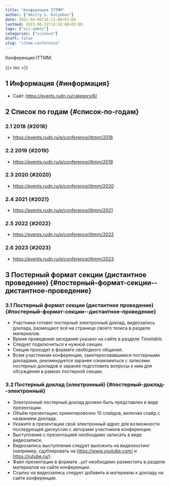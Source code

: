 ```yaml
---
title: "Конференция ITTMM"
author: ["Dmitry S. Kulyabov"]
date: 2021-04-06T16:11:00+03:00
lastmod: 2023-06-22T18:58:00+03:00
tags: ["sci-admin"]
categories: ["science"]
draft: false
slug: "ittmm-conference"
---
```


Конференция ITTMM.

<!--more-->

{{< toc >}}


## <span class="section-num">1</span> Информация {#информация}

-   Сайт: <https://events.rudn.ru/category/6/>


## <span class="section-num">2</span> Список по годам {#список-по-годам}


### <span class="section-num">2.1</span> 2018 {#2018}

-   <https://events.rudn.ru/e/conference/ittmm/2018>


### <span class="section-num">2.2</span> 2019 {#2019}

-   <https://events.rudn.ru/e/conference/ittmm/2019>


### <span class="section-num">2.3</span> 2020 {#2020}

-   <https://events.rudn.ru/e/conference/ittmm/2020>


### <span class="section-num">2.4</span> 2021 {#2021}

-   <https://events.rudn.ru/e/conference/ittmm/2021>


### <span class="section-num">2.5</span> 2022 {#2022}

-   <https://events.rudn.ru/e/conference/ittmm/2022>


### <span class="section-num">2.6</span> 2023 {#2023}

-   <https://events.rudn.ru/e/conference/ittmm/2023>


## <span class="section-num">3</span> Постерный формат секции (дистантное проведение) {#постерный-формат-секции--дистантное-проведение}


### <span class="section-num">3.1</span> Постерный формат секции (дистантное проведение) {#постерный-формат-секции--дистантное-проведение}

-   Участники готовят постерный электронный доклад, видеозапись доклада, размещают всё на странице своего тезиса в разделе материалов.
-   Время проведения заседания указано на сайте в разделе _Timetable_.
-   Следует подключиться к нужной секции.
-   Секция проходит в формате свободного общения.
-   Всем участникам конференции, заинтересовавшимся постерными докладами, рекомендуется заранее ознакомиться с записями постерных докладов и заранее подготовить вопросы к ним для обсуждения в рамках постерной секции.


### <span class="section-num">3.2</span> Постерный доклад (электронный) {#постерный-доклад--электронный}

-   Электронный постерный доклад должен быть представлен в виде презентации.
-   Объём презентации: ориентировочно 10 слайдов, включая слайд с названием доклада.
-   Укажите в презентации свой электронный адрес для возможности последующей дискуссии с авторами участников конференции.
-   Выступление с презентацией необходимо записать в виде видеозаписи.
-   Видеозапись выступления следует выложить на видеохостинг (например, сдублировать на <https://www.youtube.com/> и <https://rutube.ru/>).
-   Файл презентации в формате `.pdf` необходимо разместить в разделе материалов на сайте конференции.
-   Ссылку на видеозапись следует добавить в материалы к докладу на сайте конференции.
